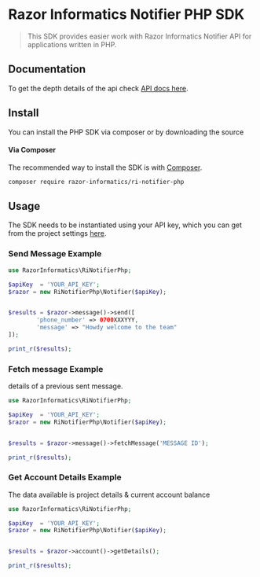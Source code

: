 # Razor Informatics Notifier PHP SDK


> This SDK provides easier work with Razor Informatics Notifier API for applications written in PHP.

## Documentation
To get the depth details of the api check [API docs here](https://notifier.razorinformatics.co.ke).

## Install

You can install the PHP SDK via composer or by downloading the source

#### Via Composer

The recommended way to install the SDK is with [Composer](http://getcomposer.org/).

```bash
composer require razor-informatics/ri-notifier-php
```

## Usage

The SDK needs to be instantiated using your API key, which you can get from the project settings [here](https://notifier.razorinformatics.co.ke/dashboard).

### Send  Message Example

```php
use RazorInformatics\RiNotifierPhp;

$apiKey  = 'YOUR_API_KEY';
$razor = new RiNotifierPhp\Notifier($apiKey);


$results = $razor->message()->send([
        'phone_number' => 0700XXXYYY,
        'message' => "Howdy welcome to the team"
]);

print_r($results);
```

### Fetch message Example
details of a previous sent message.

```php
use RazorInformatics\RiNotifierPhp;

$apiKey  = 'YOUR_API_KEY';
$razor = new RiNotifierPhp\Notifier($apiKey);


$results = $razor->message()->fetchMessage('MESSAGE ID');

print_r($results);
```
### Get Account Details Example

The data available is project details & current account balance

```php
use RazorInformatics\RiNotifierPhp;

$apiKey  = 'YOUR_API_KEY';
$razor = new RiNotifierPhp\Notifier($apiKey);


$results = $razor->account()->getDetails();

print_r($results);
```
